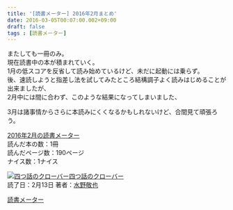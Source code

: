 ```yaml
---
title: '[読書メーター] 2016年2月まとめ'
date: 2016-03-05T00:07:00.002+09:00
draft: false
tags : [読書メーター]
---
```


またしても一冊のみ。  
現在読書中の本が積まれていく。  
1月の低スコアを反省して読み始めているけど、未だに起動には乗らず。  
後、速読しようと指差し法を試してみたところ結構調子よく読みはじめることが出来ましたが、  
2月中には間に合わず、このような結果になってしまいました、  
  
3月は諸事情からさらに本読みにくくなるかもしれないけど、合間見て頑張ろう。  
  
  
[2016年2月の読書メーター](http://bookmeter.com/u/44081/matome?invite_id=44081)  
読んだ本の数：1冊  
読んだページ数：190ページ  
ナイス数：1ナイス  
  
[![四つ話のクローバー](http://ecx.images-amazon.com/images/I/51tR4tXA3TL._SX100_.jpg)](http://bookmeter.com/b/4905073014)[四つ話のクローバー](http://bookmeter.com/b/4905073014 "四つ話のクローバー")  
読了日：2月13日 著者：[水野敬也](http://bookmeter.com/s?q=%E6%B0%B4%E9%87%8E%20%E6%95%AC%E4%B9%9F)  
  
[読書メーター](http://bookmeter.com/)